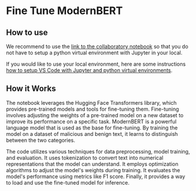# Fine Tune ModernBERT

## How to use

We recommend to use the [link to the collaboratory notebook](https://colab.research.google.com/drive/1hRxluBFuJsmYHVVzzqschwNCPuuaGl7I?usp=sharing) so that you do not have to setup a python virtual environment with Jupyter in your local.

If you would like to use your local environment, here are some instructions [how to setup VS Code with Jupyter and python virtual environments](https://github.com/mundruid/vs-code-ml).

## How it Works

The notebook leverages the Hugging Face Transformers library, which provides pre-trained models and tools for fine-tuning them. Fine-tuning involves adjusting the weights of a pre-trained model on a new dataset to improve its performance on a specific task. ModernBERT is a powerful language model that is used as the base for fine-tuning. By training the model on a dataset of malicious and benign text, it learns to distinguish between the two categories.

The code utilizes various techniques for data preprocessing, model training, and evaluation. It uses tokenization to convert text into numerical representations that the model can understand. It employs optimization algorithms to adjust the model's weights during training. It evaluates the model's performance using metrics like F1 score. Finally, it provides a way to load and use the fine-tuned model for inference.
